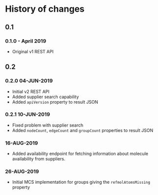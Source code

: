 # History of changes

## 0.1
### 0.1.0 - April 2019
* Original v1 REST API

## 0.2
### 0.2.0 04-JUN-2019
* Initial v2 REST API
* Added supplier search capability
* Added `apiVersion` property to result JSON

### 0.2.1 10-JUN-2019
* Fixed problem with supplier search
* Added `nodeCount`, `edgeCount` and `groupCount` properties to result JSON

### 16-AUG-2019
* Added availability endpoint for fetching information about molecule availability from suppliers.

### 26-AUG-2019
* Initial MCS implementation for groups giving the `refmolAtomsMissing` property
